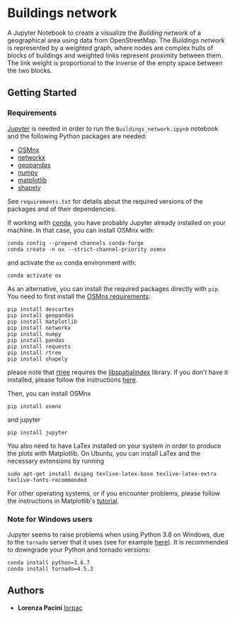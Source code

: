# Buildings network

A Jupyter Notebook to create a visualize the *Building network* of a geographical area using data from OpenStreetMap. The *Buildings network* is represented by a weighted graph, where nodes are complex hulls of blocks of buildings and weighted links represent proximity between them. The link weight is proportional to the inverse of the empty space between the two blocks.
## Getting Started


### Requirements

[Jupyter](https://jupyter.org/) is needed in order to run the `Buildings_network.ipynb` notebook and the following Python packages are needed:
- [OSMnx](https://github.com/gboeing/osmnx )
- [networkx](https://networkx.github.io/)
- [geopandas](http://geopandas.org/)
- [numpy](https://www.numpy.org/)
- [matplotlib](https://matplotlib.org/)
- [shapely](https://github.com/Toblerity/Shapely)
  
See `requirements.txt` for details about the required versions of the packages and of their dependencies.

If working with [conda](https://docs.conda.io/en/latest/), you have probably Jupyter already installed on your machine. In that case, you can install OSMnx with:

```
conda config --prepend channels conda-forge
conda create -n ox --strict-channel-priority osmnx
```
and activate the `ox` conda environment with:
```
conda activate ox
```

As an alternative, you can install the required packages directly with `pip`. You need to first install the [OSMns requirements](https://github.com/gboeing/osmnx/blob/master/requirements.txt):
```
pip install descartes
pip install geopandas
pip install matplotlib
pip install networkx
pip install numpy
pip install pandas
pip install requests
pip install rtree
pip install shapely
```
please note that [rtree](https://pypi.org/project/Rtree/) requires the [libspatialindex](https://libspatialindex.org/) library. If you don't have it installed, please follow the instructions [here](https://github.com/libspatialindex/libspatialindex/wiki/1.-Getting-Started).

Then, you can install OSMnx
```
pip install osmnx
```
and jupyter
```
pip install jupyter
```

You also need to have LaTex installed on your system in order to produce the plots with Matplotlib. On Ubuntu, you can install LaTex and the necessary extensions by running

```
sudo apt-get install dvipng texlive-latex-base texlive-latex-extra texlive-fonts-recommended
```

For other operating systems, or if you encounter problems, please follow the instructions in Matplotlib's [tutorial](https://matplotlib.org/3.1.0/tutorials/text/usetex.html).


### Note for Windows users
Jupyter seems to raise problems when using Python 3.8 on Windows, due to the `tornado` server that it uses (see for example [here](https://stackoverflow.com/questions/58422817/jupyter-notebook-with-python-3-8-notimplementederror)). It is recommended to downgrade your Python and tornado versions:
```
conda install python=3.6.7
conda install tornado=4.5.3
```

## Authors

* **Lorenza Pacini** [lorpac](https://github.com/lorpac)

<!--- 
See also the list of [contributors](https://github.com/your/project/contributors) who participated in this project.
-->
